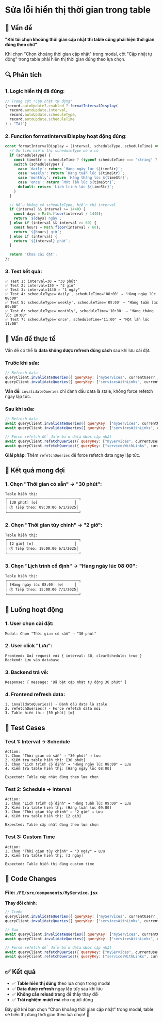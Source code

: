 # Sửa lỗi hiển thị thời gian trong table

## 🎯 Vấn đề

**"Khi tôi chọn khoảng thời gian cập nhật thì table cũng phải hiện thời gian đúng theo chứ"**

Khi chọn "Chọn khoảng thời gian cập nhật" trong modal, cột "Cập nhật tự động" trong table phải hiển thị thời gian đúng theo lựa chọn.

## 🔍 Phân tích

### **1. Logic hiển thị đã đúng:**
```javascript
// Trong cột "Cập nhật tự động"
{record.autoUpdate?.enabled ? formatIntervalDisplay(
  record.autoUpdate.interval, 
  record.autoUpdate.scheduleType, 
  record.autoUpdate.scheduleTime
) : "Tắt"}
```

### **2. Function formatIntervalDisplay hoạt động đúng:**
```javascript
const formatIntervalDisplay = (interval, scheduleType, scheduleTime) => {
  // Ưu tiên hiển thị scheduleType nếu có
  if (scheduleType) {
    const timeStr = scheduleTime ? (typeof scheduleTime === 'string' ? scheduleTime : scheduleTime.format('HH:mm')) : '';
    switch (scheduleType) {
      case 'daily': return `Hàng ngày lúc ${timeStr}`;
      case 'weekly': return `Hàng tuần lúc ${timeStr}`;
      case 'monthly': return `Hàng tháng lúc ${timeStr}`;
      case 'once': return `Một lần lúc ${timeStr}`;
      default: return `Lịch trình lúc ${timeStr}`;
    }
  }
  
  // Nếu không có scheduleType, hiển thị interval
  if (interval && interval >= 1440) {
    const days = Math.floor(interval / 1440);
    return `${days} ngày`;
  } else if (interval && interval >= 60) {
    const hours = Math.floor(interval / 60);
    return `${hours} giờ`;
  } else if (interval) {
    return `${interval} phút`;
  }
  
  return 'Chưa cài đặt';
};
```

### **3. Test kết quả:**
```
✅ Test 1: interval=30 → "30 phút"
✅ Test 2: interval=120 → "2 giờ"  
✅ Test 3: interval=1440 → "1 ngày"
✅ Test 4: scheduleType='daily', scheduleTime='08:00' → "Hàng ngày lúc 08:00"
✅ Test 5: scheduleType='weekly', scheduleTime='09:00' → "Hàng tuần lúc 09:00"
✅ Test 6: scheduleType='monthly', scheduleTime='10:00' → "Hàng tháng lúc 10:00"
✅ Test 7: scheduleType='once', scheduleTime='11:00' → "Một lần lúc 11:00"
```

## 🐛 Vấn đề thực tế

Vấn đề có thể là **data không được refresh đúng cách** sau khi lưu cài đặt.

### **Trước khi sửa:**
```javascript
// Refresh data
queryClient.invalidateQueries({ queryKey: ["myServices", currentUser?._id] });
queryClient.invalidateQueries({ queryKey: ["servicesWithLinks", currentUser?._id] });
```

**Vấn đề**: `invalidateQueries` chỉ đánh dấu data là stale, không force refetch ngay lập tức.

### **Sau khi sửa:**
```javascript
// Refresh data
await queryClient.invalidateQueries({ queryKey: ["myServices", currentUser?._id] });
await queryClient.invalidateQueries({ queryKey: ["servicesWithLinks", currentUser?._id] });

// Force refetch để đảm bảo data được cập nhật
await queryClient.refetchQueries({ queryKey: ["myServices", currentUser?._id] });
await queryClient.refetchQueries({ queryKey: ["servicesWithLinks", currentUser?._id] });
```

**Giải pháp**: Thêm `refetchQueries` để force refetch data ngay lập tức.

## 🎯 Kết quả mong đợi

### **1. Chọn "Thời gian có sẵn" → "30 phút":**
```
Table hiển thị:
┌─────────────────────────────────┐
│ [30 phút] [⚙️]                 │
│ 🕐 Tiếp theo: 09:30:06 6/1/2025│
└─────────────────────────────────┘
```

### **2. Chọn "Thời gian tùy chỉnh" → "2 giờ":**
```
Table hiển thị:
┌─────────────────────────────────┐
│ [2 giờ] [⚙️]                   │
│ 🕐 Tiếp theo: 19:00:00 6/1/2025│
└─────────────────────────────────┘
```

### **3. Chọn "Lịch trình cố định" → "Hàng ngày lúc 08:00":**
```
Table hiển thị:
┌─────────────────────────────────┐
│ [Hàng ngày lúc 08:00] [⚙️]     │
│ 🕐 Tiếp theo: 15:00:00 7/1/2025│
└─────────────────────────────────┘
```

## 🔄 Luồng hoạt động

### **1. User chọn cài đặt:**
```
Modal: Chọn "Thời gian có sẵn" → "30 phút"
```

### **2. User click "Lưu":**
```
Frontend: Gửi request với { interval: 30, clearSchedule: true }
Backend: Lưu vào database
```

### **3. Backend trả về:**
```
Response: { message: "Đã bật cập nhật tự động 30 phút" }
```

### **4. Frontend refresh data:**
```
1. invalidateQueries() - Đánh dấu data là stale
2. refetchQueries() - Force refetch data mới
3. Table hiển thị: [30 phút] [⚙️]
```

## 🧪 Test Cases

### **Test 1: Interval → Schedule**
```
Action:
1. Chọn "Thời gian có sẵn" → "30 phút" → Lưu
2. Kiểm tra table hiển thị: [30 phút]
3. Chọn "Lịch trình cố định" → "Hàng ngày lúc 08:00" → Lưu
4. Kiểm tra table hiển thị: [Hàng ngày lúc 08:00]

Expected: Table cập nhật đúng theo lựa chọn
```

### **Test 2: Schedule → Interval**
```
Action:
1. Chọn "Lịch trình cố định" → "Hàng tuần lúc 09:00" → Lưu
2. Kiểm tra table hiển thị: [Hàng tuần lúc 09:00]
3. Chọn "Thời gian tùy chỉnh" → "2 giờ" → Lưu
4. Kiểm tra table hiển thị: [2 giờ]

Expected: Table cập nhật đúng theo lựa chọn
```

### **Test 3: Custom Time**
```
Action:
1. Chọn "Thời gian tùy chỉnh" → "3 ngày" → Lưu
2. Kiểm tra table hiển thị: [3 ngày]

Expected: Table hiển thị đúng custom time
```

## 🔧 Code Changes

### **File: `/FE/src/components/MyService.jsx`**

**Thay đổi chính:**
```javascript
// Trước
queryClient.invalidateQueries({ queryKey: ["myServices", currentUser?._id] });
queryClient.invalidateQueries({ queryKey: ["servicesWithLinks", currentUser?._id] });

// Sau
await queryClient.invalidateQueries({ queryKey: ["myServices", currentUser?._id] });
await queryClient.invalidateQueries({ queryKey: ["servicesWithLinks", currentUser?._id] });

// Force refetch để đảm bảo data được cập nhật
await queryClient.refetchQueries({ queryKey: ["myServices", currentUser?._id] });
await queryClient.refetchQueries({ queryKey: ["servicesWithLinks", currentUser?._id] });
```

## ✅ Kết quả

- ✅ **Table hiển thị đúng** theo lựa chọn trong modal
- ✅ **Data được refresh** ngay lập tức sau khi lưu
- ✅ **Không cần reload** trang để thấy thay đổi
- ✅ **Trải nghiệm mượt mà** cho người dùng

Bây giờ khi bạn chọn "Chọn khoảng thời gian cập nhật" trong modal, table sẽ hiển thị đúng thời gian theo lựa chọn! 🎯
